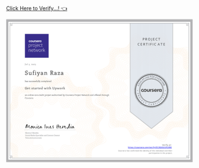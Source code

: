 [Click Here to Verify...! 👈](https://coursera.org/verify/ECKGKUUFLV8K)






<img align="center" src="Get Started with Upwork.png" alt="Get Started with Upwork">
